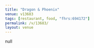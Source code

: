 ```yaml
---
title: "Dragon & Phoenix"
venue: v13683
tags: [restaurant, food, "fhrs:694172"]
permalink: /v/13683/
layout: venue
---
```

null